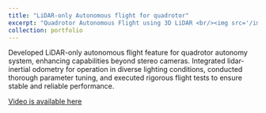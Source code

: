 ```yaml
---
title: "LiDAR-only Autonomous flight for quadrotor"
excerpt: "Quadrotor Autonomous Flight using 3D LiDAR <br/><img src='/images/500x300.png'>"
collection: portfolio
---
```

Developed LiDAR-only autonomous flight feature for quadrotor autonomy system, enhancing capabilities beyond
stereo cameras. Integrated lidar-inertial odometry for operation in diverse lighting conditions, conducted thorough
parameter tuning, and executed rigorous flight tests to ensure stable and reliable performance.

[Video is available here]()

